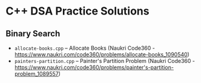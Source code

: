 # C++ DSA Practice Solutions

## Binary Search
- `allocate-books.cpp` – Allocate Books (Naukri Code360 - https://www.naukri.com/code360/problems/allocate-books_1090540)
- `painters-partition.cpp` – Painter's Partition Problem (Naukri Code360 - https://www.naukri.com/code360/problems/painter's-partition-problem_1089557)